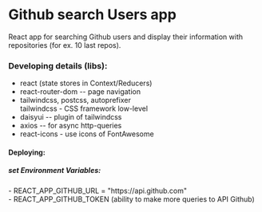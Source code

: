 # Github search Users app

React app for searching Github users and display their information with repositories (for ex. 10 last repos).

### Developing details (libs):
<ul>
  <li>react (state stores in Context/Reducers)
  <li>react-router-dom -- page navigation</li>
  <li>tailwindcss, postcss, autoprefixer<br>
      tailwindcss - CSS framework low-level
  </li>
  <li>daisyui -- plugin of tailwindcss</li>
  <li>axios -- for async http-queries</li>  
  <li>react-icons - use icons of FontAwesome</li>  
</ul>

#### Deploying:
<h5>set Environment Variables:</h5>
  - REACT_APP_GITHUB_URL = "https://api.github.com"<br>
  - REACT_APP_GITHUB_TOKEN (ability to make more queries to API Github)
